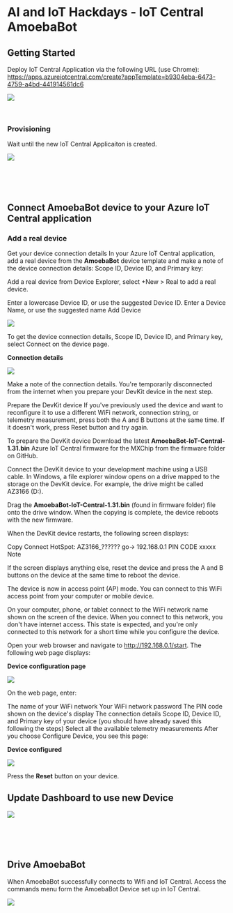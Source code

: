 
# AI and IoT Hackdays - IoT Central AmoebaBot

## Getting Started

Deploy IoT Central Application via the following URL (use Chrome):  https://apps.azureiotcentral.com/create?appTemplate=b9304eba-6473-4759-a4bd-441914561dc6


 ![](images/iotcentralstarter.png)

<br>

### Provisioning

Wait until the new IoT Central Applicaiton is created.

![](images/provisioningiotc.png)

<br>
<br>
<br>

## Connect AmoebaBot device to your Azure IoT Central application

### Add a real device

Get your device connection details
In your Azure IoT Central application, add a real device from the **AmoebaBot** device template and make a note of the device connection details: Scope ID, Device ID, and Primary key:

Add a real device from Device Explorer, select +New > Real to add a real device.

Enter a lowercase Device ID, or use the suggested Device ID.
Enter a Device Name, or use the suggested name
Add Device

![](images/add-device.png)

To get the device connection details, Scope ID, Device ID, and Primary key, select Connect on the device page.

**Connection details**

![](images/device-connect.png)



Make a note of the connection details. You're temporarily disconnected from the internet when you prepare your DevKit device in the next step.

Prepare the DevKit device
If you've previously used the device and want to reconfigure it to use a different WiFi network, connection string, or telemetry measurement, press both the A and B buttons at the same time. If it doesn't work, press Reset button and try again.

To prepare the DevKit device
Download the latest **AmoebaBot-IoT-Central-1.31.bin** Azure IoT Central firmware for the MXChip from the firmware folder on GitHub.

Connect the DevKit device to your development machine using a USB cable. In Windows, a file explorer window opens on a drive mapped to the storage on the DevKit device. For example, the drive might be called AZ3166 (D:).

Drag the **AmoebaBot-IoT-Central-1.31.bin** (found in firmware folder) file onto the drive window. When the copying is complete, the device reboots with the new firmware.

When the DevKit device restarts, the following screen displays:


Copy
Connect HotSpot:
AZ3166_??????
go-> 192.168.0.1
PIN CODE xxxxx
 Note

If the screen displays anything else, reset the device and press the A and B buttons on the device at the same time to reboot the device.

The device is now in access point (AP) mode. You can connect to this WiFi access point from your computer or mobile device.

On your computer, phone, or tablet connect to the WiFi network name shown on the screen of the device. When you connect to this network, you don't have internet access. This state is expected, and you're only connected to this network for a short time while you configure the device.

Open your web browser and navigate to http://192.168.0.1/start. The following web page displays:

**Device configuration page**

![](images/configpage.png)


On the web page, enter:

The name of your WiFi network
Your WiFi network password
The PIN code shown on the device's display
The connection details Scope ID, Device ID, and Primary key of your device (you should have already saved this following the steps)
Select all the available telemetry measurements
After you choose Configure Device, you see this page:

**Device configured**

![](images/deviceconfigured.png)


Press the **Reset** button on your device.


## Update Dashboard to use new Device


![](images/updatedashboard.png)

<br>
<br>
<br>


## Drive AmoebaBot

When AmoebaBot successfully connects to Wifi and IoT Central.   Access the commands menu form the AmoebaBot Device set up in IoT Central.

![](images/amoebacommands.png)

<br>
<br>
<br>

